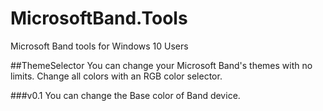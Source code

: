 # MicrosoftBand.Tools
Microsoft Band tools for Windows 10 Users

##ThemeSelector
You can change your Microsoft Band's themes with no limits. Change all colors with an RGB color selector.

###v0.1
You can change the Base color of Band device.
